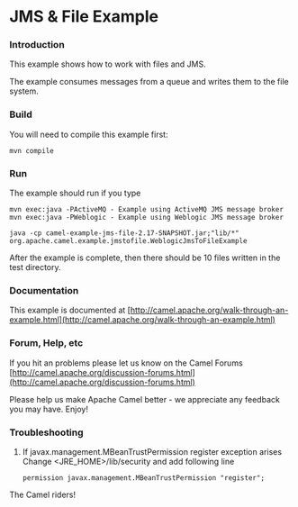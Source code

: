 # JMS & File Example

### Introduction
This example shows how to work with files and JMS. 

The example consumes messages from a queue and writes them to the file
system.

### Build
  
You will need to compile this example first:

	mvn compile

### Run  
  
The example should run if you type

	mvn exec:java -PActiveMQ - Example using ActiveMQ JMS message broker
	mvn exec:java -PWeblogic - Example using Weblogic JMS message broker

	java -cp camel-example-jms-file-2.17-SNAPSHOT.jar;"lib/*" org.apache.camel.example.jmstofile.WeblogicJmsToFileExample

After the example is complete, then there should be 10 files written
in the test directory.

### Documentation

This example is documented at [http://camel.apache.org/walk-through-an-example.html](http://camel.apache.org/walk-through-an-example.html)

### Forum, Help, etc 

If you hit an problems please let us know on the Camel Forums [http://camel.apache.org/discussion-forums.html](http://camel.apache.org/discussion-forums.html)

Please help us make Apache Camel better - we appreciate any feedback you may
have.  Enjoy!

### Troubleshooting

1)  If javax.management.MBeanTrustPermission register exception arises
    Change <JRE_HOME>/lib/security and add following line

        permission javax.management.MBeanTrustPermission "register";


The Camel riders!
